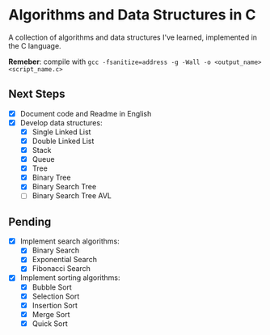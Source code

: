 # Algorithms and Data Structures in C

A collection of algorithms and data structures I've learned, implemented in the C language.

**Remeber**: compile with `gcc -fsanitize=address -g -Wall -o <output_name> <script_name.c>` 

## Next Steps
- [X] Document code and Readme in English
- [X] Develop data structures:
  - [X] Single Linked List
  - [X] Double Linked List
  - [X] Stack
  - [X] Queue
  - [X] Tree
  - [X] Binary Tree
  - [X] Binary Search Tree
  - [ ] Binary Search Tree AVL

## Pending

- [X] Implement search algorithms:
  - [X] Binary Search
  - [X] Exponential Search
  - [X] Fibonacci Search
- [X] Implement sorting algorithms:
  - [X] Bubble Sort
  - [X] Selection Sort
  - [X] Insertion Sort
  - [X] Merge Sort
  - [X] Quick Sort